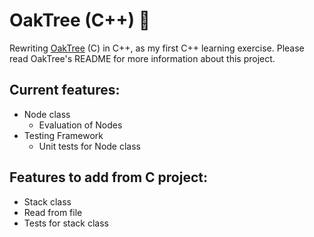 # OakTree (C++) 🌳
Rewriting [OakTree](https://github.com/ouked/OakTree) (C) in C++, as my first C++ learning exercise. Please read OakTree's README for more information about this project.


## Current features:

- Node class
  - Evaluation of Nodes
- Testing Framework
  - Unit tests for Node class
  
## Features to add from C project:

- Stack class
- Read from file
- Tests for stack class
  
